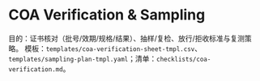 # COA Verification & Sampling

目的：证书核对（批号/效期/规格/结果）、抽样/复检、放行/拒收标准与复测策略。
模板：`templates/coa-verification-sheet-tmpl.csv`、`templates/sampling-plan-tmpl.yaml`；清单：`checklists/coa-verification.md`。

